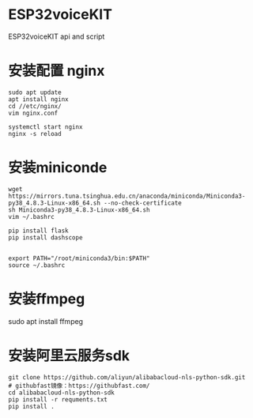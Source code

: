 # ESP32voiceKIT
ESP32voiceKIT api and script



# 安装配置 nginx
```
sudo apt update
apt install nginx
cd //etc/nginx/
vim nginx.conf

systemctl start nginx
nginx -s reload
```
# 安装miniconde
```
wget https://mirrors.tuna.tsinghua.edu.cn/anaconda/miniconda/Miniconda3-py38_4.8.3-Linux-x86_64.sh --no-check-certificate  
sh Miniconda3-py38_4.8.3-Linux-x86_64.sh  
vim ~/.bashrc   

pip install flask 
pip install dashscope 


export PATH="/root/miniconda3/bin:$PATH"  
source ~/.bashrc  
```
# 安装ffmpeg
sudo apt install ffmpeg  


# 安装阿里云服务sdk 
```
git clone https://github.com/aliyun/alibabacloud-nls-python-sdk.git 
# githubfast镜像：https://githubfast.com/ 
cd alibabacloud-nls-python-sdk 
pip install -r requments.txt 
pip install . 
```
